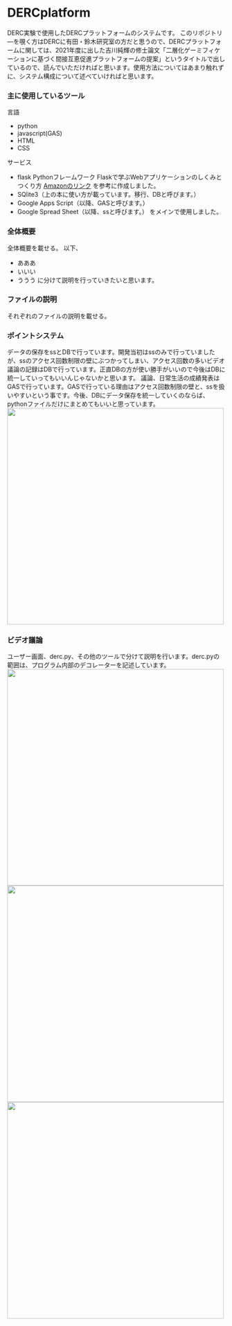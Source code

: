 # DERCplatform

DERC実験で使用したDERCプラットフォームのシステムです。
このリポジトリ―を覗く方はDERCに有田・鈴木研究室の方だと思うので、DERCプラットフォームに関しては、2021年度に出した吉川純輝の修士論文「二層化ゲーミフィケーションに基づく間接互恵促進プラットフォームの提案」というタイトルで出しているので、読んでいただければと思います。使用方法についてはあまり触れずに、システム構成について述べていければと思います。

### 主に使用しているツール
言語
* python
* javascript(GAS)
* HTML
* CSS

サービス
* flask
Pythonフレームワーク Flaskで学ぶWebアプリケーションのしくみとつくり方
[Amazonのリンク](https://www.amazon.co.jp/Python%E3%83%95%E3%83%AC%E3%83%BC%E3%83%A0%E3%83%AF%E3%83%BC%E3%82%AF-Flask%E3%81%A7%E5%AD%A6%E3%81%B6Web%E3%82%A2%E3%83%97%E3%83%AA%E3%82%B1%E3%83%BC%E3%82%B7%E3%83%A7%E3%83%B3%E3%81%AE%E3%81%97%E3%81%8F%E3%81%BF%E3%81%A8%E3%81%A4%E3%81%8F%E3%82%8A%E6%96%B9-%E6%8E%8C%E7%94%B0%E6%B4%A5%E8%80%B6%E4%B9%83/dp/4802612249)
を参考に作成しました。
* SQlite3（上の本に使い方が載っています。移行、DBと呼びます。）
* Google Apps Script（以降、GASと呼びます。）
* Google Spread Sheet（以降、ssと呼びます。）
をメインで使用しました。

### 全体概要
全体概要を載せる。
以下、
* あああ
* いいい
* ううう
に分けて説明を行っていきたいと思います。

### ファイルの説明
それぞれのファイルの説明を載せる。


### ポイントシステム
データの保存をssとDBで行っています。開発当初はssのみで行っていましたが、ssのアクセス回数制限の壁にぶつかってしまい、アクセス回数の多いビデオ議論の記録はDBで行っています。正直DBの方が使い勝手がいいので今後はDBに統一していってもいいんじゃないかと思います。
議論、日常生活の成績発表はGASで行っています。GASで行っている理由はアクセス回数制限の壁と、ssを扱いやすいという事です。今後、DBにデータ保存を統一していくのならば、pythonファイルだけにまとめてもいいと思っています。
<img src="https://user-images.githubusercontent.com/91872741/154008942-0f686b87-7f8c-4e43-9405-4d1c6e18414a.png" width="500">

### ビデオ議論
ユーザー画面、derc.py、その他のツールで分けて説明を行います。derc.pyの範囲は、プログラム内部のデコレーターを記述しています。
<img src="https://user-images.githubusercontent.com/91872741/154044962-8a6c9363-da4d-4cb7-850a-e3e3cdfd769d.png" width="500">
<img src="https://user-images.githubusercontent.com/91872741/154044999-fe581370-abef-4141-9b22-c0229251d558.png" width="500">
<img src="https://user-images.githubusercontent.com/91872741/154044521-799dd95f-2e1b-4d47-8a08-5827f7855ba7.png" width="500">
